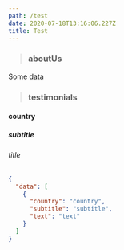 ```yaml
---
path: /test
date: 2020-07-18T13:16:06.227Z
title: Test
---
```


> ### aboutUs

Some data

> ### testimonials

#### country

##### subtitle

###### title

```json
{
  "data": [
    {
      "country": "country",
      "subtitle": "subtitle",
      "text": "text"
    }
  ]
}
```
